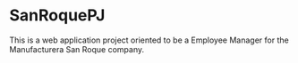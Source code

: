 # SanRoquePJ
This is a web application project oriented to be a Employee Manager for the Manufacturera San Roque company.
